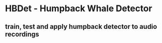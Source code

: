 # HBDet - **H**ump**b**ack Whale **Det**ector

## train, test and apply humpback detector to audio recordings 

